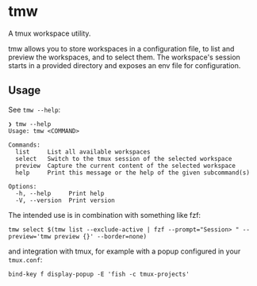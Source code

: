 # tmw

A tmux workspace utility.

tmw allows you to store workspaces in a configuration file, to list and preview the workspaces, and to select them.
The workspace's session starts in a provided directory and exposes an env file for configuration.

## Usage

See `tmw --help`:

```
❯ tmw --help
Usage: tmw <COMMAND>

Commands:
  list     List all available workspaces
  select   Switch to the tmux session of the selected workspace
  preview  Capture the current content of the selected workspace
  help     Print this message or the help of the given subcommand(s)

Options:
  -h, --help     Print help
  -V, --version  Print version
```

The intended use is in combination with something like fzf:

```
tmw select $(tmw list --exclude-active | fzf --prompt="Session> " --preview='tmw preview {}' --border=none)
```

and integration with tmux, for example with a popup configured in your `tmux.conf`:

```
bind-key f display-popup -E 'fish -c tmux-projects'
```
